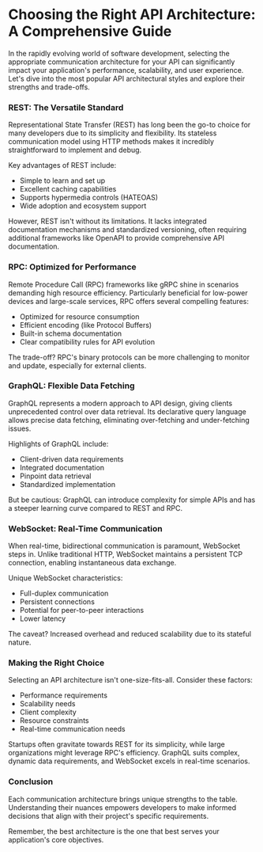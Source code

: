 # Choosing the Right API Architecture: A Comprehensive Guide

In the rapidly evolving world of software development, selecting the appropriate communication architecture for your API can significantly impact your application's performance, scalability, and user experience. Let's dive into the most popular API architectural styles and explore their strengths and trade-offs.

### REST: The Versatile Standard

Representational State Transfer (REST) has long been the go-to choice for many developers due to its simplicity and flexibility. Its stateless communication model using HTTP methods makes it incredibly straightforward to implement and debug.

Key advantages of REST include:

* Simple to learn and set up
* Excellent caching capabilities
* Supports hypermedia controls (HATEOAS)
* Wide adoption and ecosystem support

However, REST isn't without its limitations. It lacks integrated documentation mechanisms and standardized versioning, often requiring additional frameworks like OpenAPI to provide comprehensive API documentation.

### RPC: Optimized for Performance

Remote Procedure Call (RPC) frameworks like gRPC shine in scenarios demanding high resource efficiency. Particularly beneficial for low-power devices and large-scale services, RPC offers several compelling features:

* Optimized for resource consumption
* Efficient encoding (like Protocol Buffers)
* Built-in schema documentation
* Clear compatibility rules for API evolution

The trade-off? RPC's binary protocols can be more challenging to monitor and update, especially for external clients.

### GraphQL: Flexible Data Fetching

GraphQL represents a modern approach to API design, giving clients unprecedented control over data retrieval. Its declarative query language allows precise data fetching, eliminating over-fetching and under-fetching issues.

Highlights of GraphQL include:

* Client-driven data requirements
* Integrated documentation
* Pinpoint data retrieval
* Standardized implementation

But be cautious: GraphQL can introduce complexity for simple APIs and has a steeper learning curve compared to REST and RPC.

### WebSocket: Real-Time Communication

When real-time, bidirectional communication is paramount, WebSocket steps in. Unlike traditional HTTP, WebSocket maintains a persistent TCP connection, enabling instantaneous data exchange.

Unique WebSocket characteristics:

* Full-duplex communication
* Persistent connections
* Potential for peer-to-peer interactions
* Lower latency

The caveat? Increased overhead and reduced scalability due to its stateful nature.

### Making the Right Choice

Selecting an API architecture isn't one-size-fits-all. Consider these factors:

* Performance requirements
* Scalability needs
* Client complexity
* Resource constraints
* Real-time communication needs

Startups often gravitate towards REST for its simplicity, while large organizations might leverage RPC's efficiency. GraphQL suits complex, dynamic data requirements, and WebSocket excels in real-time scenarios.

### Conclusion

Each communication architecture brings unique strengths to the table. Understanding their nuances empowers developers to make informed decisions that align with their project's specific requirements.

Remember, the best architecture is the one that best serves your application's core objectives.
